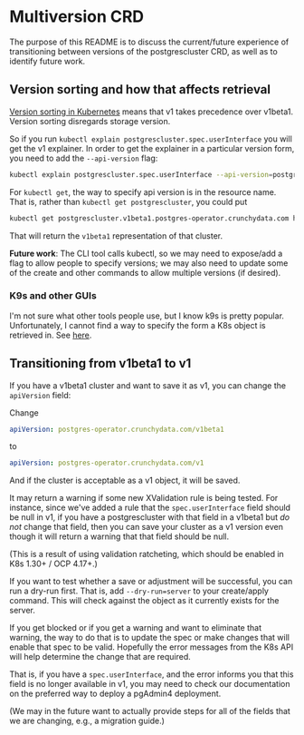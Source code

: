 # Multiversion CRD

The purpose of this README is to discuss the current/future experience of transitioning between
versions of the postgrescluster CRD, as well as to identify future work.

## Version sorting and how that affects retrieval

[Version sorting in Kubernetes](https://kubernetes.io/docs/tasks/extend-kubernetes/custom-resources/custom-resource-definition-versioning/#version-priority) means that v1 takes
precedence over v1beta1. Version sorting disregards storage version.

So if you run `kubectl explain postgrescluster.spec.userInterface` you will get the v1 explainer.
In order to get the explainer in a particular version form, you need to add the `--api-version` flag:

```bash
kubectl explain postgrescluster.spec.userInterface --api-version=postgres-operator.crunchydata.com/v1
```

For `kubectl get`, the way to specify api version is in the resource name. That is, rather than
`kubectl get postgrescluster`, you could put

```bash
kubectl get postgrescluster.v1beta1.postgres-operator.crunchydata.com hippo -o yaml
```

That will return the `v1beta1` representation of that cluster.

**Future work**: The CLI tool calls kubectl, so we may need to expose/add a flag to allow people to specify
versions; we may also need to update some of the create and other commands to allow multiple versions (if desired).

### K9s and other GUIs

I'm not sure what other tools people use, but I know k9s is pretty popular. Unfortunately,
I cannot find a way to specify the form a K8s object is retrieved in. See [here](https://github.com/derailed/k9s/issues/838).

## Transitioning from v1beta1 to v1

If you have a v1beta1 cluster and want to save it as v1, you can change the `apiVersion` field:

Change 

```yaml
apiVersion: postgres-operator.crunchydata.com/v1beta1
```

to

```yaml
apiVersion: postgres-operator.crunchydata.com/v1
```

And if the cluster is acceptable as a v1 object, it will be saved.

It may return a warning if some new XValidation rule is being tested. For instance, since we've added a rule
that the `spec.userInterface` field should be null in v1, if you have a postgrescluster with that field
in a v1beta1 but _do not_ change that field, then you can save your cluster as a v1 version even though it will
return a warning that that field should be null.

(This is a result of using validation ratcheting, which should be enabled in K8s 1.30+ / OCP 4.17+.)

If you want to test whether a save or adjustment will be successful, you can run a dry-run first. That is,
add `--dry-run=server` to your create/apply command. This will check against the object as it currently exists
for the server. 

If you get blocked or if you get a warning and want to eliminate that warning, the way to do that is to update
the spec or make changes that will enable that spec to be valid. Hopefully the error messages from the K8s
API will help determine the change that are required.

That is, if you have a `spec.userInterface`, and the error informs you that this field is no longer available in v1,
you may need to check our documentation on the preferred way to deploy a pgAdmin4 deployment.

(We may in the future want to actually provide steps for all of the fields that we are changing,
e.g., a migration guide.)

